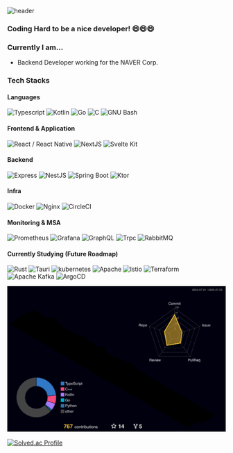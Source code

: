 ![header](https://capsule-render.vercel.app/api?type=slice&color=auto&height=300&section=header&text=Kyum's%20Repository&fontSize=90)

### Coding Hard to be a nice developer! 😄😄😄

### Currently I am...
- Backend Developer working for the NAVER Corp.

### Tech Stacks

#### Languages
<p>
    <img alt="Typescript" src ="https://img.shields.io/badge/Typescript-3178C6.svg?&style=for-the-badge&logo=Typescript&logoColor=white"/>
    <img alt="Kotlin" src ="https://img.shields.io/badge/Kotlin-7F52FF.svg?&style=for-the-badge&logo=Kotlin&logoColor=white"/>
    <img alt="Go" src ="https://img.shields.io/badge/Go-00ADD8.svg?&style=for-the-badge&logo=Go&logoColor=white"/>
    <img alt="C" src ="https://img.shields.io/badge/C-A8B9CC.svg?&style=for-the-badge&logo=C&logoColor=white"/>
    <img alt="GNU Bash" src ="https://img.shields.io/badge/gnubash-4EAA25.svg?&style=for-the-badge&logo=gnu bash&logoColor=white"/>
</p> 

#### Frontend & Application
<p>
    <img alt="React / React Native" src ="https://img.shields.io/badge/React / React Native-61DAF8.svg?&style=for-the-badge&logo=React&logoColor=white"/>
    <img alt="NextJS" src ="https://img.shields.io/badge/Nextjs-000000.svg?&style=for-the-badge&logo=nextdotjs&logoColor=white"/>
    <img alt="Svelte Kit" src ="https://img.shields.io/badge/Svelte Kit-FF3E00.svg?&style=for-the-badge&logo=svelte&logoColor=white"/>
</p> 

#### Backend
<p>
    <img alt="Express" src ="https://img.shields.io/badge/express-000000.svg?&style=for-the-badge&logo=express&logoColor=white"/>
    <img alt="NestJS" src ="https://img.shields.io/badge/nestjs-E0234E.svg?&style=for-the-badge&logo=nestjs&logoColor=white"/>
    <img alt="Spring Boot" src ="https://img.shields.io/badge/springboot-6DB33F.svg?&style=for-the-badge&logo=springboot&logoColor=white"/>
    <img alt="Ktor" src ="https://img.shields.io/badge/Ktor-087CFA.svg?&style=for-the-badge&logo=ktor&logoColor=white"/>
</p> 

#### Infra
<p>
    <img alt="Docker" src ="https://img.shields.io/badge/Docker-2496ED.svg?&style=for-the-badge&logo=Docker&logoColor=white"/>
    <img alt="Nginx" src ="https://img.shields.io/badge/Nginx-009639.svg?&style=for-the-badge&logo=nginx&logoColor=white"/>
    <img alt="CircleCI" src ="https://img.shields.io/badge/circleci-343434.svg?&style=for-the-badge&logo=circleci&logoColor=white"/>
</p> 

#### Monitoring & MSA
<p>
    <img alt="Prometheus" src ="https://img.shields.io/badge/Prometheus-E6522C.svg?&style=for-the-badge&logo=prometheus&logoColor=white"/>
    <img alt="Grafana" src ="https://img.shields.io/badge/Grafana-F46800.svg?&style=for-the-badge&logo=grafana&logoColor=white"/>
    <img alt="GraphQL" src ="https://img.shields.io/badge/GraphQL-E10098.svg?&style=for-the-badge&logo=graphql&logoColor=white"/>
    <img alt="Trpc" src ="https://img.shields.io/badge/trpc-2596BE.svg?&style=for-the-badge&logo=trpc&logoColor=white"/>
    <img alt="RabbitMQ" src ="https://img.shields.io/badge/rabbitmq-FF6600.svg?&style=for-the-badge&logo=rabbitmq&logoColor=white"/>
</p> 

#### Currently Studying (Future Roadmap)
<p>
    <img alt="Rust" src ="https://img.shields.io/badge/Rust-000000.svg?&style=for-the-badge&logo=Rust&logoColor=white"/>
    <img alt="Tauri" src ="https://img.shields.io/badge/Tauri-24C8D8.svg?&style=for-the-badge&logo=tauri&logoColor=white"/>
    <img alt="kubernetes" src ="https://img.shields.io/badge/kubernetes-326CE5.svg?&style=for-the-badge&logo=kubernetes&logoColor=white"/>
    <img alt="Apache" src ="https://img.shields.io/badge/Apache-D22128.svg?&style=for-the-badge&logo=apache&logoColor=white"/>
    <img alt="Istio" src ="https://img.shields.io/badge/Istio-466BB0.svg?&style=for-the-badge&logo=istio&logoColor=white"/>
    <img alt="Terraform" src ="https://img.shields.io/badge/Terraform-844FBA.svg?&style=for-the-badge&logo=terraform&logoColor=white"/>
    <img alt="Apache Kafka" src ="https://img.shields.io/badge/apachekafka-231F20.svg?&style=for-the-badge&logo=apachekafka&logoColor=white"/>
    <img alt="ArgoCD" src ="https://img.shields.io/badge/argo-EF7B4D.svg?&style=for-the-badge&logo=argo&logoColor=white"/>
</p>


![](./profile-3d-contrib/profile-night-rainbow.svg)

[![Solved.ac Profile](http://mazassumnida.wtf/api/v2/generate_badge?boj=myugyin)](https://solved.ac/myugyin/)

<!--
[![Anurag's github stats](https://github-readme-stats.vercel.app/api?username=KyumKyum&count_private=true&theme=synthwave&show_icons=true)](https://github.com/anuraghazra/github-readme-stats)


**KyumKyum/KyumKyum** is a ✨ _special_ ✨ repository because its `README.md` (this file) appears on your GitHub profile.

Here are some ideas to get you started:

- 🔭 I’m currently working on ...
- 🌱 I’m currently learning ...
- 👯 I’m looking to collaborate on ...
- 🤔 I’m looking for help with ...
- 💬 Ask me about ...
- 📫 How to reach me: ...
- 😄 Pronouns: ...
- ⚡ Fun fact: ...
-->
